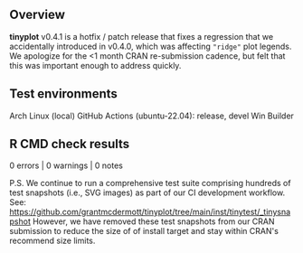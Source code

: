 ## Overview

**tinyplot** v0.4.1 is a hotfix / patch release that fixes a regression that we
accidentally introduced in v0.4.0, which was affecting `"ridge"` plot legends.
We apologize for the <1 month CRAN re-submission cadence, but felt that this was
important enough to address quickly.

## Test environments
Arch Linux (local)
GitHub Actions (ubuntu-22.04): release, devel
Win Builder

## R CMD check results

0 errors | 0 warnings | 0 notes

P.S. We continue to run a comprehensive test suite comprising hundreds of test
snapshots (i.e., SVG images) as part of our CI development workflow. See:
https://github.com/grantmcdermott/tinyplot/tree/main/inst/tinytest/_tinysnapshot
However, we have removed these test snapshots from our CRAN submission to reduce
the size of of install target and stay within CRAN's recommend size limits.
